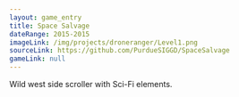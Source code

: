 ```yaml
---
layout: game_entry
title: Space Salvage
dateRange: 2015-2015
imageLink: /img/projects/droneranger/Level1.png
sourceLink: https://github.com/PurdueSIGGD/SpaceSalvage
gameLink: null
---
```

<!--Put description here:-->
Wild west side scroller with Sci-Fi elements. 